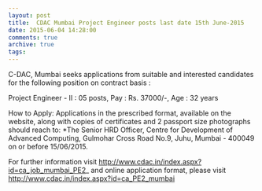 ```yaml
---
layout: post
title:  CDAC Mumbai Project Engineer posts last date 15th June-2015
date: 2015-06-04 14:28:00
comments: true
archive: true
tags: 
---
```

C-DAC, Mumbai seeks applications from suitable and interested candidates
for the following position on contract basis :

 Project Engineer - II : 05 posts, Pay : Rs. 37000/-, Age : 32 years

How to Apply: Applications in the prescribed format, available on the
website, along with copies of
certificates and 2 passport size photographs should reach to: *The
Senior HRD Officer, Centre for Development of Advanced Computing,
Gulmohar Cross Road No.9, Juhu, Mumbai - 400049 on or before 15/06/2015.

For further information visit
http://www.cdac.in/index.aspx?id=ca_job_mumbai_PE2_
and online application format, please visit 
http://www.cdac.in/index.aspx?id=ca_PE2_mumbai

